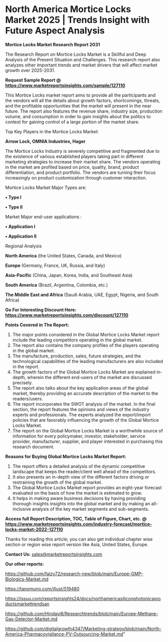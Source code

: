 # North America Mortice Locks Market 2025 | Trends Insight with Future Aspect Analysis

<strong>Mortice Locks Market Research Report 2031</strong>

The Research Report on Mortice Locks Market is a Skillful and Deep Analysis of the Present Situation and Challenges. This research report also analyzes other important trends and market drivers that will affect market growth over 2025-2031.

<strong>Request Sample Report @ <a href=https://www.marketreportsinsights.com/sample/127110>https://www.marketreportsinsights.com/sample/127110</a></strong>

This Mortice Locks market report aims to provide all the participants and the vendors will all the details about growth factors, shortcomings, threats, and the profitable opportunities that the market will present in the near future. The report also features the revenue share, industry size, production volume, and consumption in order to gain insights about the politics to contest for gaining control of a large portion of the market share.

Top Key Players in the Mortice Locks Market:

<strong>Arrow Lock, OMNIA Industries, Hager</strong>

The Mortice Locks Industry is severely competitive and fragmented due to the existence of various established players taking part in different marketing strategies to increase their market share. The vendors operating in the market are profiled based on price, quality, brand, product differentiation, and product portfolio. The vendors are turning their focus increasingly on product customization through customer interaction.

Mortice Locks Market Major Types are:

<strong>• Type I

• Type II</strong>

Market Major end-user applications :

<strong>• Application I

• Application II</strong>

Regional Analysis

</u><strong><b>North America</b></strong> (the United States, Canada, and Mexico)

<strong><b>Europe </b></strong>(Germany, France, UK, Russia, and Italy)

<strong><b>Asia-Pacific</b></strong> (China, Japan, Korea, India, and Southeast Asia)

<strong><b>South America</b></strong> (Brazil, Argentina, Colombia, etc.)

<strong><b>The Middle East and Africa</b></strong> (Saudi Arabia, UAE, Egypt, Nigeria, and South Africa)

<strong>Go For Interesting Discount Here: <a href=https://www.marketreportsinsights.com/discount/127110>https://www.marketreportsinsights.com/discount/127110</a></strong>

<strong>Points Covered in The Report:</strong>
<ol>
  <li>The major points considered in the Global Mortice Locks Market report include the leading competitors operating in the global market.</li>
  <li>The report also contains the company profiles of the players operating in the global market.</li>
  <li>The manufacture, production, sales, future strategies, and the technological capabilities of the leading manufacturers are also included in the report.</li>
  <li>The growth factors of the Global Mortice Locks Market are explained in-depth, wherein the different end-users of the market are discussed precisely.</li>
  <li>The report also talks about the key application areas of the global market, thereby providing an accurate description of the market to the readers/users.</li>
  <li>The report incorporates the SWOT analysis of the market. In the final section, the report features the opinions and views of the industry experts and professionals. The experts analyzed the export/import policies that are favorably influencing the growth of the Global Mortice Locks Market.</li>
  <li>The report on the Global Mortice Locks Market is a worthwhile source of information for every policymaker, investor, stakeholder, service provider, manufacturer, supplier, and player interested in purchasing this research document.</li>
</ol>
<strong>Reasons for Buying Global Mortice Locks Market Report:</strong>

<ol>
  <li>The report offers a detailed analysis of the dynamic competitive landscape that keeps the reader/client well ahead of the competitors.</li>
  <li>It also presents an in-depth view of the different factors driving or restraining the growth of the global market.</li>
  <li>The Global Mortice Locks Market report provides an eight-year forecast evaluated on the basis of how the market is estimated to grow.</li>
  <li>It helps in making aware business decisions by having providing thorough insights insights into the global market and by making an all-inclusive analysis of the key market segments and sub-segments.</li>
</ol>
<strong>Access full Report Description, TOC, Table of Figure, Chart, etc. @ <a href=https://www.marketreportsinsights.com/industry-forecast/mortice-locks-market-2022-127110>https://www.marketreportsinsights.com/industry-forecast/mortice-locks-market-2022-127110</a></strong>


Thanks for reading this article; you can also get individual chapter wise section or region wise report version like Asia, United States, Europe.

<strong>Contact Us:</strong>
sales@marketreportsinsights.com

<strong>Our other reports:</strong>

<a href=https://github.com/faizy72/research-new/blob/main/Europe-GMP-Biologics-Market.md>https://github.com/faizy72/research-new/blob/main/Europe-GMP-Biologics-Market.md</a>

<a href=https://tanomuno.com/illust/519480>https://tanomuno.com/illust/519480</a>

<a href=https://issuu.com/reportsinsights24/docs/northamericasiliconphotonicsproductsmarkettrendsan>https://issuu.com/reportsinsights24/docs/northamericasiliconphotonicsproductsmarkettrendsan</a>

<a href=https://github.com/Hindavi8/Researchtrends/blob/main/Europe-Methane-Gas-Detector-Market.md>https://github.com/Hindavi8/Researchtrends/blob/main/Europe-Methane-Gas-Detector-Market.md</a>

<a href=https://github.com/digitalgrowth4347/Marketing-strategy/blob/main/North-America-Pharmacovigilance-PV-Outsourcing-Market.md>https://github.com/digitalgrowth4347/Marketing-strategy/blob/main/North-America-Pharmacovigilance-PV-Outsourcing-Market.md</a>"
